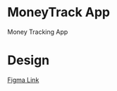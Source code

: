 # MoneyTrack App
Money Tracking App

# Design
[Figma Link](https://www.figma.com/file/itDE4Aq6il2X8pDHtJXxIx/Money-Tracking?type=design&node-id=0%3A1&mode=design&t=uQU9rNFYd67RBJbu-1)
